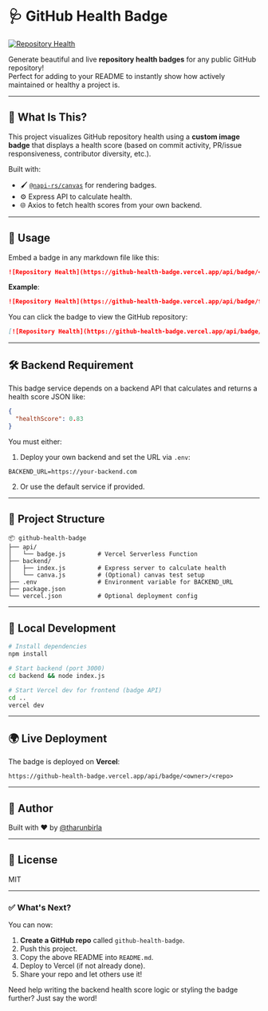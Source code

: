 # 🩺 GitHub Health Badge

[![Repository Health](https://github-health-badge.vercel.app/api/badge/facebook/react)](https://github.com/facebook/react)

Generate beautiful and live **repository health badges** for any public GitHub repository!  
Perfect for adding to your README to instantly show how actively maintained or healthy a project is.

---

## 🚀 What Is This?

This project visualizes GitHub repository health using a **custom image badge** that displays a health score (based on commit activity, PR/issue responsiveness, contributor diversity, etc.).

Built with:

- 🖌️ [`@napi-rs/canvas`](https://github.com/Brooooooklyn/canvas) for rendering badges.
- ⚙️ Express API to calculate health.
- 🌐 Axios to fetch health scores from your own backend.

---

## 🔧 Usage

Embed a badge in any markdown file like this:

```md
![Repository Health](https://github-health-badge.vercel.app/api/badge/<owner>/<repo>)
```

**Example**:

```md
![Repository Health](https://github-health-badge.vercel.app/api/badge/facebook/react)
```

You can click the badge to view the GitHub repository:

```md
[![Repository Health](https://github-health-badge.vercel.app/api/badge/facebook/react)](https://github.com/facebook/react)
```

---

## 🛠 Backend Requirement

This badge service depends on a backend API that calculates and returns a health score JSON like:

```json
{
  "healthScore": 0.83
}
```

You must either:

1. Deploy your own backend and set the URL via `.env`:

```env
BACKEND_URL=https://your-backend.com
```

2. Or use the default service if provided.

---

## 📁 Project Structure

```
📦 github-health-badge
├── api/
│   └── badge.js         # Vercel Serverless Function
├── backend/
│   ├── index.js         # Express server to calculate health
│   └── canva.js         # (Optional) canvas test setup
├── .env                 # Environment variable for BACKEND_URL
├── package.json
└── vercel.json          # Optional deployment config
```

---

## 🧪 Local Development

```bash
# Install dependencies
npm install

# Start backend (port 3000)
cd backend && node index.js

# Start Vercel dev for frontend (badge API)
cd ..
vercel dev
```

---

## 🌍 Live Deployment

The badge is deployed on **Vercel**:

```
https://github-health-badge.vercel.app/api/badge/<owner>/<repo>
```

---

## 🙌 Author

Built with ❤️ by [@tharunbirla](https://github.com/tharunbirla)

---

## 📜 License

MIT

---

### ✅ What's Next?

You can now:

1. **Create a GitHub repo** called `github-health-badge`.
2. Push this project.
3. Copy the above README into `README.md`.
4. Deploy to Vercel (if not already done).
5. Share your repo and let others use it!

Need help writing the backend health score logic or styling the badge further? Just say the word!